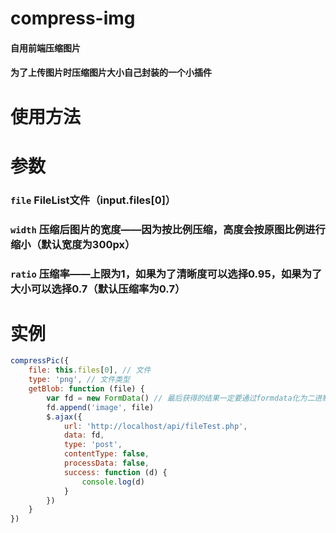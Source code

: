 # compress-img
#### 自用前端压缩图片
#### 为了上传图片时压缩图片大小自己封装的一个小插件
# 使用方法

# 参数
### `file` FileList文件（input.files[0]）
### `width` 压缩后图片的宽度——因为按比例压缩，高度会按原图比例进行缩小（默认宽度为300px）
### `ratio` 压缩率——上限为1，如果为了清晰度可以选择0.95，如果为了大小可以选择0.7（默认压缩率为0.7）

# 实例
```javascript
compressPic({
    file: this.files[0], // 文件
    type: 'png', // 文件类型
    getBlob: function (file) {
        var fd = new FormData() // 最后获得的结果一定要通过formdata化为二进制流传递
        fd.append('image', file)
        $.ajax({
            url: 'http://localhost/api/fileTest.php',
            data: fd,
            type: 'post',
            contentType: false,
            processData: false,
            success: function (d) {
                console.log(d)
            }
        })
    }
})
```
